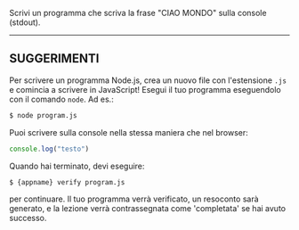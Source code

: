 Scrivi un programma che scriva la frase "CIAO MONDO" sulla console (stdout).

----------------------------------------------------------------------
## SUGGERIMENTI

Per scrivere un programma Node.js, crea un nuovo file con l'estensione `.js` e comincia a scrivere in JavaScript! Esegui il tuo programma eseguendolo con il comando `node`. Ad es.:

```sh
$ node program.js
```

Puoi scrivere sulla console nella stessa maniera che nel browser:

```js
console.log("testo")
```

Quando hai terminato, devi eseguire:

```sh
$ {appname} verify program.js
```

per continuare. Il tuo programma verrà verificato, un resoconto sarà generato, e la lezione verrà contrassegnata come 'completata' se hai avuto successo.
